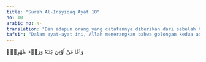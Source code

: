 ```yaml
---
title: "Surah Al-Insyiqaq Ayat 10"
no: 10
arabic_no: ١٠
translation: "Dan adapun orang yang catatannya diberikan dari sebelah belakang, "
tafsir: "Dalam ayat-ayat ini, Allah menerangkan bahwa golongan kedua adalah mereka yang banyak mengerjakan perbuatan maksiat, durhaka, dan tidak diridai Allah. Mereka akan menerima catatan perbuatan mereka dengan tangan kiri, dan dari belakang, kemudian mereka dimasukkan ke dalam neraka.\n\nDan adapun orang yang kitabnya diberikan di tangan kirinya, maka dia berkata, \"Alangkah baiknya jika kitabku (ini) tidak diberikan kepadaku. Sehingga aku tidak mengetahui bagaimana perhitunganku. Wahai, kiranya (kematian) itulah yang menyudahi segala sesuatu. Hartaku sama sekali tidak berguna bagiku. Kekuasaanku telah hilang dariku.\" (al-haqqah/69: 25-29)"
---
```

وَاَمَّا مَنْ اُوْتِيَ كِتٰبَهٗ وَرَاۤءَ ظَهْرِهٖۙ 